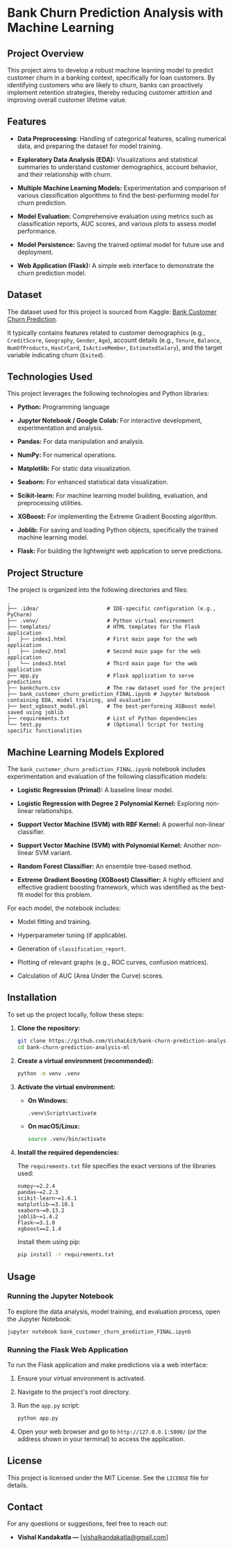 # Bank Churn Prediction Analysis with Machine Learning

## Project Overview

This project aims to develop a robust machine learning model to predict customer churn in a banking context, specifically for loan customers. By identifying customers who are likely to churn, banks can proactively implement retention strategies, thereby reducing customer attrition and improving overall customer lifetime value.

## Features

* **Data Preprocessing:** Handling of categorical features, scaling numerical data, and preparing the dataset for model training.

* **Exploratory Data Analysis (EDA):** Visualizations and statistical summaries to understand customer demographics, account behavior, and their relationship with churn.

* **Multiple Machine Learning Models:** Experimentation and comparison of various classification algorithms to find the best-performing model for churn prediction.

* **Model Evaluation:** Comprehensive evaluation using metrics such as classification reports, AUC scores, and various plots to assess model performance.

* **Model Persistence:** Saving the trained optimal model for future use and deployment.

* **Web Application (Flask):** A simple web interface to demonstrate the churn prediction model.

## Dataset

The dataset used for this project is sourced from Kaggle: [Bank Customer Churn Prediction](https://www.kaggle.com/code/kmalit/bank-customer-churn-prediction/input).

It typically contains features related to customer demographics (e.g., `CreditScore`, `Geography`, `Gender`, `Age`), account details (e.g., `Tenure`, `Balance`, `NumOfProducts`, `HasCrCard`, `IsActiveMember`, `EstimatedSalary`), and the target variable indicating churn (`Exited`).

## Technologies Used

This project leverages the following technologies and Python libraries:

* **Python:** Programming language

* **Jupyter Notebook / Google Colab:** For interactive development, experimentation and analysis.

* **Pandas:** For data manipulation and analysis.

* **NumPy:** For numerical operations.

* **Matplotlib:** For static data visualization.

* **Seaborn:** For enhanced statistical data visualization.

* **Scikit-learn:** For machine learning model building, evaluation, and preprocessing utilities.

* **XGBoost:** For implementing the Extreme Gradient Boosting algorithm.

* **Joblib:** For saving and loading Python objects, specifically the trained machine learning model.

* **Flask:** For building the lightweight web application to serve predictions.

## Project Structure

The project is organized into the following directories and files:

```
.
├── .idea/                      # IDE-specific configuration (e.g., PyCharm)
├── .venv/                      # Python virtual environment
├── templates/                  # HTML templates for the Flask application
│   ├── index1.html             # First main page for the web application
│   ├── index2.html             # Second main page for the web application
│   └── index3.html             # Third main page for the web application
├── app.py                      # Flask application to serve predictions
├── bankchurn.csv               # The raw dataset used for the project
├── bank_customer_churn_prediction_FINAL.ipynb # Jupyter Notebook containing EDA, model training, and evaluation
├── best_xgboost_model.pkl      # The best-performing XGBoost model saved using joblib
├── requirements.txt            # List of Python dependencies
└── test.py                     # (Optional) Script for testing specific functionalities
```

## Machine Learning Models Explored

The `bank_customer_churn_prediction_FINAL.ipynb` notebook includes experimentation and evaluation of the following classification models:

* **Logistic Regression (Primal):** A baseline linear model.

* **Logistic Regression with Degree 2 Polynomial Kernel:** Exploring non-linear relationships.

* **Support Vector Machine (SVM) with RBF Kernel:** A powerful non-linear classifier.

* **Support Vector Machine (SVM) with Polynomial Kernel:** Another non-linear SVM variant.

* **Random Forest Classifier:** An ensemble tree-based method.

* **Extreme Gradient Boosting (XGBoost) Classifier:** A highly efficient and effective gradient boosting framework, which was identified as the best-fit model for this problem.

For each model, the notebook includes:

* Model fitting and training.

* Hyperparameter tuning (if applicable).

* Generation of `classification_report`.

* Plotting of relevant graphs (e.g., ROC curves, confusion matrices).

* Calculation of AUC (Area Under the Curve) scores.

## Installation

To set up the project locally, follow these steps:

1.  **Clone the repository:**

    ```bash
    git clone https://github.com/VishaL6i9/bank-churn-prediction-analysis-ml.git
    cd bank-churn-prediction-analysis-ml
    ```

2.  **Create a virtual environment (recommended):**

    ```bash
    python -m venv .venv
    ```

3.  **Activate the virtual environment:**

    * **On Windows:**

        ```bash
        .venv\Scripts\activate
        ```

    * **On macOS/Linux:**

        ```bash
        source .venv/bin/activate
        ```

4.  **Install the required dependencies:**

    The `requirements.txt` file specifies the exact versions of the libraries used:

    ```
    numpy~=2.2.4
    pandas~=2.2.3
    scikit-learn~=1.6.1
    matplotlib~=3.10.1
    seaborn~=0.13.2
    joblib~=1.4.2
    Flask~=3.1.0
    xgboost==2.1.4
    ```

    Install them using pip:

    ```bash
    pip install -r requirements.txt
    ```

## Usage

### Running the Jupyter Notebook

To explore the data analysis, model training, and evaluation process, open the Jupyter Notebook:

```bash
jupyter notebook bank_customer_churn_prediction_FINAL.ipynb
```

### Running the Flask Web Application

To run the Flask application and make predictions via a web interface:

1.  Ensure your virtual environment is activated.

2.  Navigate to the project's root directory.

3.  Run the `app.py` script:

    ```bash
    python app.py
    ```

4.  Open your web browser and go to `http://127.0.0.1:5000/` (or the address shown in your terminal) to access the application.

## License

This project is licensed under the MIT License. See the `LICENSE` file for details.

## Contact

For any questions or suggestions, feel free to reach out:

* **Vishal Kandakatla —** [vishalkandakatla@gmail.com]
